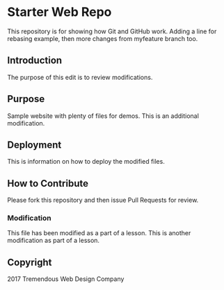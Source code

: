 # Starter Web Repo

This repository is for showing how Git and GitHub work.
Adding a line for rebasing example, then more changes from myfeature branch too.

## Introduction
The purpose of this edit is to review modifications.

## Purpose

Sample website with plenty of files for demos. This is an additional modification.

## Deployment
This is information on how to deploy the modified files.

## How to Contribute
Please fork this repository and then issue Pull Requests for review.

### Modification
This file has been modified as a part of a lesson. This is another modification as part of a lesson.

## Copyright
2017 Tremendous Web Design Company